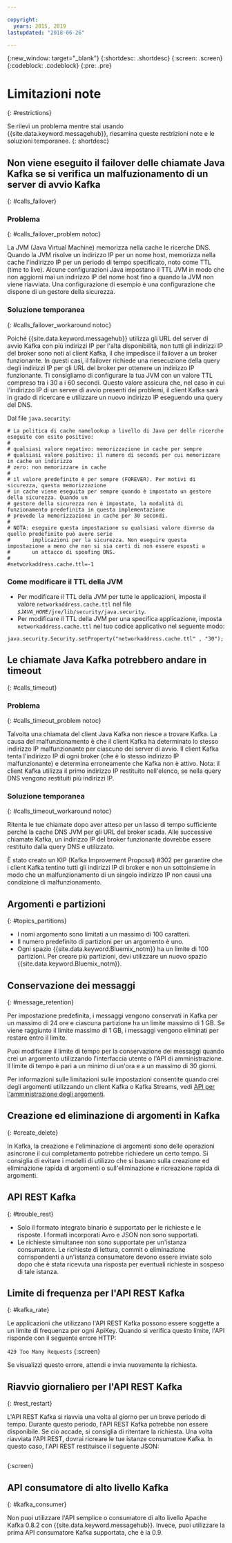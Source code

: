 ```yaml
---

copyright:
  years: 2015, 2019
lastupdated: "2018-06-26"

---
```


{:new_window: target="_blank"}
{:shortdesc: .shortdesc}
{:screen: .screen}
{:codeblock: .codeblock}
{:pre: .pre}


# Limitazioni note
{: #restrictions}

Se rilevi un problema mentre stai usando {{site.data.keyword.messagehub}}, riesamina queste restrizioni note e le soluzioni temporanee. 
{: shortdesc}

## Non viene eseguito il failover delle chiamate Java Kafka se si verifica un malfuzionamento di un server di avvio Kafka
{: #calls_failover}

### Problema
{: #calls_failover_problem notoc}

La JVM (Java Virtual Machine) memorizza nella cache le ricerche DNS. Quando la JVM risolve un indirizzo IP per un nome host, memorizza nella cache l'indirizzo IP per un periodo di tempo specificato, noto come TTL (time to live). Alcune configurazioni Java impostano il TTL JVM in modo che non aggiorni mai un indirizzo IP del nome host fino a quando la JVM non viene riavviata. Una configurazione di esempio è una configurazione che dispone di un gestore della sicurezza.

### Soluzione temporanea
{: #calls_failover_workaround notoc}

Poiché {{site.data.keyword.messagehub}} utilizza gli URL del server di avvio Kafka con più indirizzi IP per l'alta disponibilità, non tutti gli indirizzi IP del broker sono noti al client Kafka, il che impedisce il failover a un broker funzionante. In questi casi, il failover richiede una riesecuzione della query degli indirizzi IP per gli URL del broker per ottenere un indirizzo IP funzionante. Ti consigliamo di configurare la tua JVM con un valore TTL compreso tra i 30 a i 60 secondi. Questo valore assicura che, nel caso in cui l'indirizzo IP di un server di avvio presenti dei problemi, il client Kafka sarà in grado di ricercare e utilizzare un nuovo indirizzo IP eseguendo una query del DNS.

Dal file <code>java.security</code>: 

```
# La politica di cache namelookup a livello di Java per delle ricerche eseguite con esito positivo:
#
# qualsiasi valore negativo: memorizzazione in cache per sempre
# qualsiasi valore positivo: il numero di secondi per cui memorizzare in cache un indirizzo
# zero: non memorizzare in cache
#
# il valore predefinito è per sempre (FOREVER). Per motivi di sicurezza, questa memorizzazione
# in cache viene eseguita per sempre quando è impostato un gestore della sicurezza. Quando un
# gestore della sicurezza non è impostato, la modalità di funzionamento predefinita in questa implementazione
# prevede la memorizzazione in cache per 30 secondi.
#
# NOTA: eseguire questa impostazione su qualsiasi valore diverso da quello predefinito può avere serie
#       implicazioni per la sicurezza. Non eseguire questa impostazione a meno che non si sia certi di non essere esposti a
#       un attacco di spoofing DNS.
#
#networkaddress.cache.ttl=-1
```

### Come modificare il TTL della JVM
* Per modificare il TTL della JVM per tutte le applicazioni, imposta il valore <code>networkaddress.cache.ttl</code> nel file <code><var class="keyword varname">$JAVA_HOME</var>/jre/lib/security/java.security</code>.
* Per modificare il TTL della JVM per una specifica applicazione, imposta <code>networkaddress.cache.ttl</code> nel tuo codice applicativo nel seguente modo:
```
java.security.Security.setProperty("networkaddress.cache.ttl" , "30");
```

## Le chiamate Java Kafka potrebbero andare in timeout
{: #calls_timeout}

### Problema
{: #calls_timeout_problem notoc}

Talvolta una chiamata del client Java Kafka non riesce a trovare Kafka. La causa del malfunzionamento è che il client Kafka ha determinato lo stesso indirizzo IP malfunzionante per ciascuno dei server di avvio. Il client Kafka tenta l'indirizzo IP di ogni broker (che è lo stesso indirizzo IP malfunzionante) e determina erroneamente che Kafka non è attivo. Nota: il client Kafka utilizza il primo indirizzo IP restituito nell'elenco, se nella query DNS vengono restituiti più indirizzi IP.

### Soluzione temporanea
{: #calls_timeout_workaround notoc}

Ritenta le tue chiamate dopo aver atteso per un lasso di tempo sufficiente perché la cache DNS JVM per gli URL del broker scada. Alle successive chiamate Kafka, un indirizzo IP del broker funzionante dovrebbe essere restituito dalla query DNS e utilizzato. 

È stato creato un KIP (Kafka Improvement Proposal) #302 per garantire che i client Kafka tentino tutti gli indirizzi IP di broker e non un sottoinsieme in modo che un malfunzionamento di un singolo indirizzo IP non causi una condizione di malfunzionamento.


## Argomenti e partizioni
{: #topics_partitions}

*  I nomi argomento sono limitati a un massimo di 100 caratteri.
*  Il numero predefinito di partizioni per un argomento è uno.
*  Ogni spazio {{site.data.keyword.Bluemix_notm}} ha un limite di 100 partizioni. Per creare
                    più partizioni, devi utilizzare un nuovo spazio {{site.data.keyword.Bluemix_notm}}.

## Conservazione dei messaggi
{: #message_retention}

Per impostazione predefinita, i messaggi vengono conservati in Kafka per un massimo di 24 ore e
ciascuna partizione ha un limite massimo di 1 GB. Se viene raggiunto il limite massimo di 1 GB, i messaggi vengono eliminati per restare entro il limite.

Puoi modificare il limite di tempo per la conservazione dei messaggi quando
crei un argomento utilizzando l'interfaccia utente o
l'API di amministrazione. Il limite di tempo è pari a un minimo di un'ora e
a un massimo di 30 giorni.

Per informazioni sulle limitazioni sulle impostazioni consentite quando crei degli argomenti utilizzando un client Kafka o Kafka Streams, vedi [API per l'amministrazione degli argomenti](/docs/services/EventStreams/eventstreams104.html).

## Creazione ed eliminazione di argomenti in Kafka
{: #create_delete}

In Kafka, la creazione e l'eliminazione di argomenti sono delle operazioni asincrone
il cui completamento potrebbe richiedere un certo tempo. Si consiglia di evitare
i modelli di utilizzo che si basano sulla creazione ed eliminazione rapida
di argomenti o sull'eliminazione e ricreazione rapida di argomenti.

## API REST Kafka
{: #trouble_rest}

*  Solo il formato integrato binario è supportato per le richieste e le risposte. I formati incorporati Avro e JSON non sono supportati.
*  Le richieste simultanee non sono supportate per un'istanza consumatore.
   Le richieste di lettura, commit o
                    eliminazione corrispondenti a un'istanza consumatore devono essere inviate solo dopo
                    che è stata ricevuta una risposta per eventuali richieste in sospeso di tale istanza.

## Limite di frequenza per l'API REST Kafka
{: #kafka_rate}

Le applicazioni che utilizzano l'API REST Kafka possono essere soggette a un limite di
frequenza per ogni ApiKey. Quando si verifica questo limite, l'API
risponde con il seguente errore HTTP:

<code>429 Too Many Requests</code>
{:screen}

Se visualizzi questo errore, attendi e invia nuovamente la richiesta.

<!--12/04/18 - Karen: same info duplicated at messagehub108 -->
## Riavvio giornaliero per l'API REST Kafka
{: #rest_restart}

L'API REST Kafka si riavvia una volta al giorno per un breve periodo di
tempo. Durante questo periodo, l'API REST Kafka potrebbe non essere
disponibile. Se ciò accade, si consiglia di ritentare la
richiesta. Una volta riavviata l'API REST, dovrai ricreare
le tue istanze consumatore Kafka. In questo caso,
l'API REST restituisce il seguente JSON:

```'{"error_code":40403,"message":"Consumer instance not found."}'
```
{:screen}

## API consumatore di alto livello Kafka
{: #kafka_consumer}

Non puoi utilizzare l'API semplice o consumatore di alto livello Apache Kafka 0.8.2 con {{site.data.keyword.messagehub}}. Invece, puoi utilizzare la prima API consumatore Kafka supportata, che è la 0.9.

